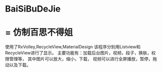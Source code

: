 # BaiSiBuDeJie
=
仿制百思不得姐
====
使用了RxVolley,RecycleView,MaterialDesign
该程序分别用Listview和RecycleView进行了显示。
主要功能有：加载后台图片，视频，段子，换肤，权限管理等，
其中图片可以放大，缩小，下载，
视频可以进行全屏播放，暂停，拖动以及下载。

